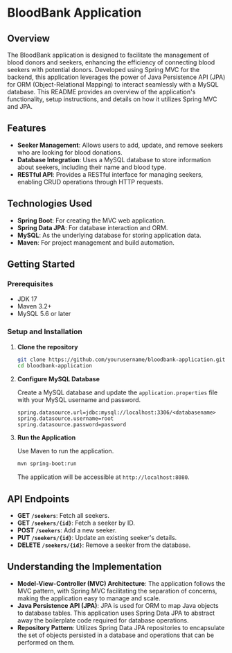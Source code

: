 # BloodBank Application

## Overview

The BloodBank application is designed to facilitate the management of blood donors and seekers, enhancing the efficiency of connecting blood seekers with potential donors. Developed using Spring MVC for the backend, this application leverages the power of Java Persistence API (JPA) for ORM (Object-Relational Mapping) to interact seamlessly with a MySQL database. This README provides an overview of the application's functionality, setup instructions, and details on how it utilizes Spring MVC and JPA.

## Features

- **Seeker Management**: Allows users to add, update, and remove seekers who are looking for blood donations.
- **Database Integration**: Uses a MySQL database to store information about seekers, including their name and blood type.
- **RESTful API**: Provides a RESTful interface for managing seekers, enabling CRUD operations through HTTP requests.

## Technologies Used

- **Spring Boot**: For creating the MVC web application.
- **Spring Data JPA**: For database interaction and ORM.
- **MySQL**: As the underlying database for storing application data.
- **Maven**: For project management and build automation.

## Getting Started

### Prerequisites

- JDK 17
- Maven 3.2+
- MySQL 5.6 or later

### Setup and Installation

1. **Clone the repository**

    ```bash
    git clone https://github.com/yourusername/bloodbank-application.git
    cd bloodbank-application
    ```

2. **Configure MySQL Database**

    Create a MySQL database and update the `application.properties` file with your MySQL username and password.

    ```properties
    spring.datasource.url=jdbc:mysql://localhost:3306/<databasename>
    spring.datasource.username=root
    spring.datasource.password=password
    ```

3. **Run the Application**

    Use Maven to run the application.

    ```bash
    mvn spring-boot:run
    ```

    The application will be accessible at `http://localhost:8080`.

## API Endpoints

- **GET `/seekers`**: Fetch all seekers.
- **GET `/seekers/{id}`**: Fetch a seeker by ID.
- **POST `/seekers`**: Add a new seeker.
- **PUT `/seekers/{id}`**: Update an existing seeker's details.
- **DELETE `/seekers/{id}`**: Remove a seeker from the database.

## Understanding the Implementation

- **Model-View-Controller (MVC) Architecture**: The application follows the MVC pattern, with Spring MVC facilitating the separation of concerns, making the application easy to manage and scale.
- **Java Persistence API (JPA)**: JPA is used for ORM to map Java objects to database tables. This application uses Spring Data JPA to abstract away the boilerplate code required for database operations.
- **Repository Pattern**: Utilizes Spring Data JPA repositories to encapsulate the set of objects persisted in a database and operations that can be performed on them.
